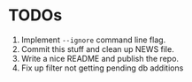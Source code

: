 TODOs
=====

 1. Implement `--ignore` command line flag.
 2. Commit this stuff and clean up NEWS file.
 3. Write a nice README and publish the repo.
 4. Fix up filter not getting pending db additions
